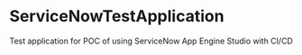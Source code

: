 # ServiceNowTestApplication
Test application for POC of using ServiceNow App Engine Studio with CI/CD
